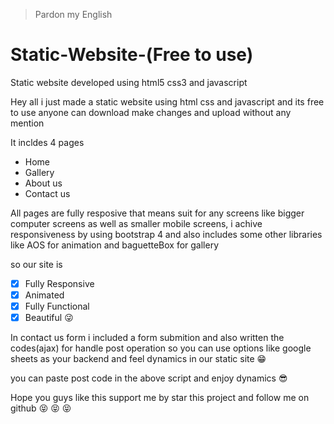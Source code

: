 > Pardon my English

# Static-Website-(Free to use)
Static website developed using html5 css3 and javascript

Hey all i just made a static website using html css and javascript and its free to use anyone can download make changes and upload without any mention

It incldes 4 pages
- Home
- Gallery
- About us
- Contact us

All pages are fully resposive that means suit for any screens like bigger computer screens as well as smaller mobile screens, i achive responsiveness by using bootstrap 4
and also includes some other libraries like AOS for animation and baguetteBox for gallery

so our site is
- [x] Fully Responsive
- [x] Animated
- [x] Fully Functional
- [x] Beautiful :stuck_out_tongue_winking_eye:

In contact us form i included a form submition and also written the codes(ajax) for handle post operation so you can use options like google sheets as your backend and feel dynamics in our static site :grin:

 <script>
  const scriptURL = 'your post link'
  const form = document.forms['gform']
  form.addEventListener('submit', e => {
    e.preventDefault()
    fetch(scriptURL, { method: 'POST', body: new FormData(form)})
      .then(response => $('#exampleModalCenter').modal({'show' : true}  ), $('#gform')[0].reset())
      .catch(response => $('#exampleModalCenter2').modal({'show' : true}  ) , $('#gform')[0].reset() )
  })
</script>


you can paste post code in the above script and enjoy dynamics :sunglasses:


Hope you guys like this support me by star this project and follow me on github :stuck_out_tongue_closed_eyes: :stuck_out_tongue_closed_eyes: :stuck_out_tongue_closed_eyes:



